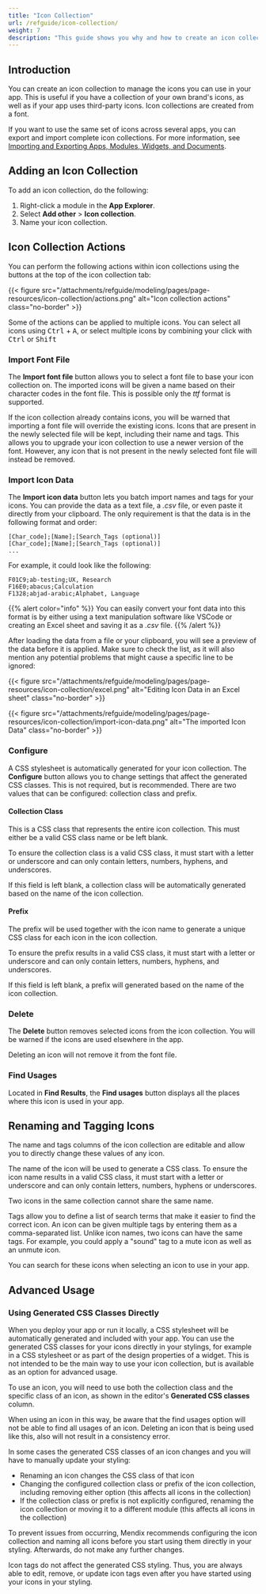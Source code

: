 ```yaml
---
title: "Icon Collection"
url: /refguide/icon-collection/
weight: 7
description: "This guide shows you why and how to create an icon collection."
---
```


## Introduction

You can create an icon collection to manage the icons you can use in your app. This is useful if you have a collection of your own brand's icons, as well as if your app uses third-party icons. Icon collections are created from a font.

If you want to use the same set of icons across several apps, you can export and import complete icon collections. For more information, see [Importing and Exporting Apps, Modules, Widgets, and Documents](/refguide/import-and-export/).

## Adding an Icon Collection

To add an icon collection, do the following:

1. Right-click a module in the **App Explorer**.
1. Select **Add other** > **Icon collection**.
1. Name your icon collection.

## Icon Collection Actions

You can perform the following actions within icon collections using the buttons at the top of the icon collection tab:

{{< figure src="/attachments/refguide/modeling/pages/page-resources/icon-collection/actions.png" alt="Icon collection actions" class="no-border" >}}

Some of the actions can be applied to multiple icons. You can select all icons using <kbd>Ctrl</kbd> + <kbd>A</kbd>, or select multiple icons by combining your click with <kbd>Ctrl</kbd> or <kbd>Shift</kbd>

### Import Font File

The **Import font file** button allows you to select a font file to base your icon collection on. The imported icons will be given a name based on their character codes in the font file. This is possible only the *ttf* format is supported.

If the icon collection already contains icons, you will be warned that importing a font file will override the existing icons. Icons that are present in the newly selected file will be kept, including their name and tags. This allows you to upgrade your icon collection to use a newer version of the font. However, any icon that is not present in the newly selected font file will instead be removed.

### Import Icon Data

The **Import icon data** button lets you batch import names and tags for your icons. You can provide the data as a text file, a *.csv* file, or even paste it directly from your clipboard. The only requirement is that the data is in the following format and order:

```
[Char_code];[Name];[Search_Tags (optional)]
[Char_code];[Name];[Search_Tags (optional)]
...
```

For example, it could look like the following:

```
F01C9;ab-testing;UX, Research
F16E0;abacus;Calculation
F1328;abjad-arabic;Alphabet, Language
```

{{% alert color="info" %}}
You can easily convert your font data into this format is by either using a text manipulation software like VSCode or creating an Excel sheet and saving it as a *.csv* file.
{{% /alert %}}

After loading the data from a file or your clipboard, you will see a preview of the data before it is applied. Make sure to check the list, as it will also mention any potential problems that might cause a specific line to be ignored:

{{< figure src="/attachments/refguide/modeling/pages/page-resources/icon-collection/excel.png" alt="Editing Icon Data in an Excel sheet" class="no-border" >}}

{{< figure src="/attachments/refguide/modeling/pages/page-resources/icon-collection/import-icon-data.png" alt="The imported Icon Data" class="no-border" >}}

### Configure

A CSS stylesheet is automatically generated for your icon collection. The **Configure** button allows you to change settings that affect the generated CSS classes. This is not required, but is recommended. There are two values that can be configured: collection class and prefix.

#### Collection Class

This is a CSS class that represents the entire icon collection. This must either be a valid CSS class name or be left blank. 

To ensure the collection class is a valid CSS class, it must start with a letter or underscore and can only contain letters, numbers, hyphens, and underscores. 

If this field is left blank, a collection class will be automatically generated based on the name of the icon collection.

#### Prefix

The prefix will be used together with the icon name to generate a unique CSS class for each icon in the icon collection. 

To ensure the prefix results in a valid CSS class, it must start with a letter or underscore and can only contain letters, numbers, hyphens, and underscores. 

If this field is left blank, a prefix will generated based on the name of the icon collection.

### Delete

The **Delete** button removes selected icons from the icon collection. You will be warned if the icons are used elsewhere in the app.

Deleting an icon will not remove it from the font file.

### Find Usages

Located in **Find Results**, the **Find usages** button displays all the places where this icon is used in your app.

## Renaming and Tagging Icons

The name and tags columns of the icon collection are editable and allow you to directly change these values of any icon.

The name of the icon will be used to generate a CSS class. To ensure the icon name results in a valid CSS class, it must start with a letter or underscore and can only contain letters, numbers, hyphens or underscores.

Two icons in the same collection cannot share the same name.

Tags allow you to define a list of search terms that make it easier to find the correct icon. An icon can be given multiple tags by entering them as a comma-separated list. Unlike icon names, two icons can have the same tags. For example, you could apply a "sound" tag to a mute icon as well as an unmute icon.

You can search for these icons when selecting an icon to use in your app.

## Advanced Usage

### Using Generated CSS Classes Directly

When you deploy your app or run it locally, a CSS stylesheet will be automatically generated and included with your app. You can use the generated CSS classes for your icons directly in your stylings, for example in a CSS stylesheet or as part of the design properties of a widget. This is not intended to be the main way to use your icon collection, but is available as an option for advanced usage.

To use an icon, you will need to use both the collection class and the specific class of an icon, as shown in the editor's **Generated CSS classes** column.

When using an icon in this way, be aware that the find usages option will not be able to find all usages of an icon. Deleting an icon that is being used like this, also will not result in a consistency error.

In some cases the generated CSS classes of an icon changes and you will have to manually update your styling:

* Renaming an icon changes the CSS class of that icon
* Changing the configured collection class or prefix of the icon collection, including removing either option (this affects all icons in the collection)
* If the collection class or prefix is not explicitly configured, renaming the icon collection or moving it to a different module (this affects all icons in the collection)

To prevent issues from occurring, Mendix recommends configuring the icon collection and naming all icons before you start using them directly in your styling. Afterwards, do not make any further changes.

Icon tags do not affect the generated CSS styling. Thus, you are always able to edit, remove, or update icon tags even after you have started using your icons in your styling.

